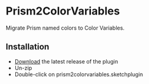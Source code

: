 # Prism2ColorVariables

Migrate Prism named colors to Color Variables.

## Installation

- [Download](../../releases/latest/download/prism2colorvariables.sketchplugin.zip) the latest release of the plugin
- Un-zip
- Double-click on prism2colorvariables.sketchplugin

